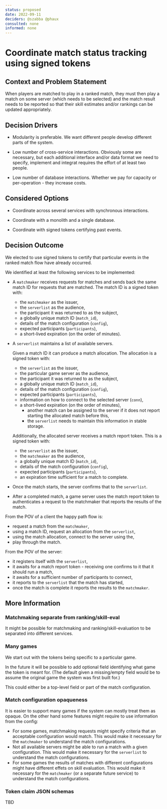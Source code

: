 ```yaml
---
status: proposed
date: 2022-09-11
deciders: @szabba @phaux
consulted: none
informed: none
---
```


# Coordinate match status tracking using signed tokens

## Context and Problem Statement

When players are matched to play in a ranked match, they must then play a match on some server (which needs to be selected) and the match result needs to be reported so that their skill estimates and/or rankings can be updated appropriately.

## Decision Drivers

* Modularity is preferable.
  We want different people develop different parts of the system.

* Low number of cross-service interactions.
  Obviously some are necessary, but each additional interface and/or data format we need to specify, implement and integrat requires the effort of at least two people.

* Low number of database interactions.
  Whether we pay for capacity or per-operation - they increase costs.

## Considered Options

* Coordinate across several services with synchronous interactions.

* Coordinate with a monolith and a single database.

* Coordinate with signed tokens certifying past events.

## Decision Outcome

We elected to use signed tokens to certify that particular events in the ranked match flow have already occurred.

We identified at least the following services to be implemented:

* A `matchmaker` receives requests for matches and sends back the same match ID for requests that are matched.
  The match ID is a signed token with:
  * the `matchmaker` as the issuer,
  * the `serverlist` as the audience,
  * the participant it was returned to as the subject,
  * a globally unique match ID (`match_id`),
  * details of the match configuration (`config`),
  * expected participants (`participants`),
  * a short-lived expiration (on the order of minutes).
* A `serverlist` maintains a list of available servers.

  Given a match ID it can produce a match allocation.
  The allocation is a signed token with:
  * the `serverlist` as the issuer,
  * the particular game server as the audience,
  * the participant it was returned to as the subject,
  * a globally unique match ID (`match_id`),
  * details of the match configuration (`config`),
  * expected participants (`participants`),
  * information on how to connect to the selected server (`conn`),
  * a short-lived expiration (on the order of minutes),
    * another match can be assigned to the server if it does not report starting the allocated match before this,
    * the `serverlist` needs to maintain this information in stable storage.

  Additionally, the allocated server receives a match report token.
  This is a signed token with:
  * the `serverlist` as the issuer,
  * the `matchmaker` as the audience,
  * a globally unique match ID (`match_id`),
  * details of the match configuration (`config`),
  * expected participants (`participants`),
  * an expiration time sufficient for a match to complete.

* Once the match starts, the server confirms that to the `serverlist`.

* After a completed match, a game server uses the match report token to authenticates a request to the matchmaker that reports the results of the match.

From the POV of a client the happy path flow is:

* request a match from the `matchmaker`,
* using a match ID, request an allocation from the `serverlist`,
* using the match allocation, connect to the server using the,
* play through the match.

From the POV of the server:

* it registers itself with the `serverlist`,
* it awaits for a match report token - receiving one confirms to it that it should run a match,
* it awaits for a sufficient number of participants to connect,
* it reports to the `serverlist` that the match has started,
* once the match is complete it reports the results to the `matchmaker`.

## More Information

### Matchmaking separate from ranking/skill-eval

It might be possible for matchmaking and ranking/skill-evaluation to be separated into different services.

### Many games

We start out with the tokens being specific to a particular game.

In the future it will be possible to add optional field identifying what game the token is meant for.
(The default given a missing/empty field would be to assume the original game the system was first built for.)

This could either be a top-level field or part of the match configuration.

### Match configuration opaqueness

It is easier to support many games if the system can mostly treat them as opaque.
On the other hand some features might require to use information from the config:

* For some games, matchmaking requests might specify criteria that an acceptable configuration would match.
  This would make it necessary for the `matchmaker` to understand the match configurations.
* Not all available servers might be able to run a match with a given configuration.
  This would make it necessary for the `serverlist` to understand the match configurations.
* For some games the results of matches with different configurations might have different effets on skill evaluation.
  This would make it necessary for the `matchmaker` (or a separate future service) to understand the match configurations.

### Token claim JSON schemas

TBD
